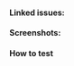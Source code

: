 <!-- ## Description -->

<!-- Description of what the PR does -->

#### Linked issues:

<!-- Add issues here e.g.: Fixes #1234 -->

#### Screenshots:

<!-- If you're changing visuals, add a screenshot here -->

#### How to test

<!-- Description of how to validate or test this PR -->
